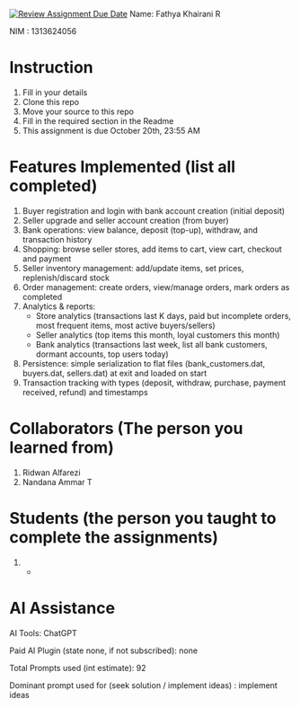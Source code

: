 [![Review Assignment Due Date](https://classroom.github.com/assets/deadline-readme-button-22041afd0340ce965d47ae6ef1cefeee28c7c493a6346c4f15d667ab976d596c.svg)](https://classroom.github.com/a/SCVt0OYF)
Name: Fathya Khairani R

NIM : 1313624056

# Instruction
1. Fill in your details
2. Clone this repo
3. Move your source to this repo
4. Fill in the required section in the Readme
5. This assignment is due October 20th, 23:55 AM

# Features Implemented (list all completed)
1. Buyer registration and login with bank account creation (initial deposit)
2. Seller upgrade and seller account creation (from buyer)
3. Bank operations: view balance, deposit (top-up), withdraw, and transaction history
4. Shopping: browse seller stores, add items to cart, view cart, checkout and payment
5. Seller inventory management: add/update items, set prices, replenish/discard stock
6. Order management: create orders, view/manage orders, mark orders as completed
7. Analytics & reports:
	- Store analytics (transactions last K days, paid but incomplete orders, most frequent items, most active buyers/sellers)
	- Seller analytics (top items this month, loyal customers this month)
	- Bank analytics (transactions last week, list all bank customers, dormant accounts, top users today)
8. Persistence: simple serialization to flat files (bank_customers.dat, buyers.dat, sellers.dat) at exit and loaded on start
9. Transaction tracking with types (deposit, withdraw, purchase, payment received, refund) and timestamps

# Collaborators (The person you learned from)
1. Ridwan Alfarezi
2. Nandana Ammar T

# Students (the person you taught to complete the assignments)
1. -

# AI Assistance
AI Tools: ChatGPT

Paid AI Plugin (state none, if not subscribed): none

Total Prompts used (int estimate): 92

Dominant prompt used for (seek solution / implement ideas) : implement ideas
